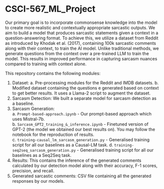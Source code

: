 # CSCI-567_ML_Project

Our primary goal is to incorporate commonsense knowledge into the model to create more realistic and contextually appropriate sarcastic outputs. We aim to build a model that produces sarcastic statements given a context in a question-answering format. To achieve this, we utilize a dataset from Reddit as introduced by Khodak et al. (2017), containing 100k sarcastic comments along with their context, to train the AI model. Unlike traditional methods, we generate questions from the context over a pre-trained LLM to train the model. This results in improved performance in capturing sarcasm nuances compared to training with context alone.

This repository contains the following modules:
1. Dataset:
   a. Pre-processing modules for the Reddit and IMDB datasets.
   b. Modified dataset containing the questions e generated based on context to get better results. It uses a Llama-2 script to augment the dataset.
3. Sarcasm Detection: We built a separate model for sarcasm detection as a baseline.  
4. Sarcasm Generation:<br>
   a. `Prompt-based-approach.ipynb` - Our prompt-based approach which uses Mistral-7b.<br>
   b. `Sarcasm_GPT2_training_&_inference.ipynb` - Finetuned version of GPT-2 (the model we obtained our best results on). You may follow the notebook for the reproduction of results. <br>
   c. `training-causal_lm_sarcasm_generation.py` - Generalised training script for all our baselines as a Causal-LM task.
   d. `training-seq2seq_sarcasm_generation.py` - Generalised training script for all our baselines as a Seq2Seq task.
6. Results: This contains the inference of the generated comments calculated by our detection model along with their accuracy, F-1 scores, precision, and recall.
7. Generated sarcastic comments: CSV file containing all the generated responses by our models.
